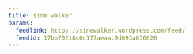 ```yaml
---
title: sine walker
params:
  feedlink: https://sinewalker.wordpress.com/feed/
  feedid: 17bb70218c6c177aeaac9d693a836620
---
```

